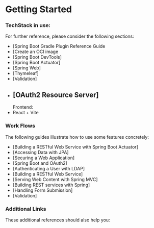 # Getting Started

### TechStack in use:
For further reference, please consider the following sections:
* [Spring Boot Gradle Plugin Reference Guide
* [Create an OCI image
* [Spring Boot DevTools]
* [Spring Boot Actuator]
* [Spring Web]
* [Thymeleaf]
* [Validation]
* [OAuth2 Resource Server]
  --------------
  Frontend:
* React + Vite
  

### Work Flows
The following guides illustrate how to use some features concretely:

* [Building a RESTful Web Service with Spring Boot Actuator]
* [Accessing Data with JPA]
* [Securing a Web Application]
* [Spring Boot and OAuth2]
* [Authenticating a User with LDAP]
* [Building a RESTful Web Service]
* [Serving Web Content with Spring MVC]
* [Building REST services with Spring]
* [Handling Form Submission]
* [Validation]

### Additional Links
These additional references should also help you:

